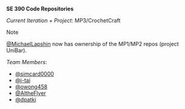 <b>SE 390 Code Repositories</b>

<i>Current Iteration + Project</i>: MP3/CrochetCraft

> [!NOTE]
> [@MichaelLapshin](https://github.com/MichaelLapshin) now has ownership of the MP1/MP2 repos (project UniBar).

<i>Team Members</i>:
* [@simcard0000](https://github.com/simcard0000)
* [@j-tai](https://github.com/j-tai)
* [@owong458](https://github.com/owong458)
* [@AltheFlyer](https://github.com/AltheFlyer)
* [@dpatki](https://github.com/dpatki)
